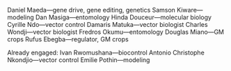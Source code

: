 Daniel Maeda—gene drive, gene editing, genetics
Samson Kiware—modeling
Dan Masiga—entomology
Hinda Douceur—molecular biology
Cyrille Ndo—vector control
Damaris Matuka—vector biologist
Charles Wondji—vector biologist
Fredros Okumu—entomology
Douglas Miano—GM crops
Rufus Ebegba—regulator, GM crops

Already engaged:
Ivan Rwomushana—biocontrol
Antonio Christophe Nkondjio—vector control
Emilie Pothin—modeling
